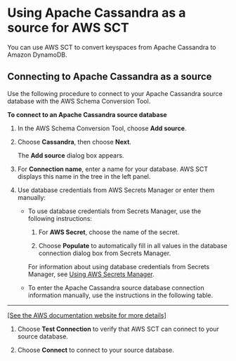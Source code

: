 # Using Apache Cassandra as a source for AWS SCT<a name="CHAP_Source.Cassandra"></a>

You can use AWS SCT to convert keyspaces from Apache Cassandra to Amazon DynamoDB\. 

## Connecting to Apache Cassandra as a source<a name="CHAP_Source.Cassandra.Connecting"></a>

Use the following procedure to connect to your Apache Cassandra source database with the AWS Schema Conversion Tool\. 

**To connect to an Apache Cassandra source database**

1. In the AWS Schema Conversion Tool, choose **Add source**\. 

1. Choose **Cassandra**, then choose **Next**\. 

   The **Add source** dialog box appears\.

1. For **Connection name**, enter a name for your database\. AWS SCT displays this name in the tree in the left panel\. 

1. Use database credentials from AWS Secrets Manager or enter them manually:
   + To use database credentials from Secrets Manager, use the following instructions:

     1. For **AWS Secret**, choose the name of the secret\.

     1. Choose **Populate** to automatically fill in all values in the database connection dialog box from Secrets Manager\.

     For information about using database credentials from Secrets Manager, see [Using AWS Secrets Manager](CHAP_UserInterface.md#CHAP_UserInterface.SecretsManager)\.
   + To enter the Apache Cassandra source database connection information manually, use the instructions in the following table\.  
****    
[\[See the AWS documentation website for more details\]](http://docs.aws.amazon.com/SchemaConversionTool/latest/userguide/CHAP_Source.Cassandra.html)

1. Choose **Test Connection** to verify that AWS SCT can connect to your source database\. 

1. Choose **Connect** to connect to your source database\.